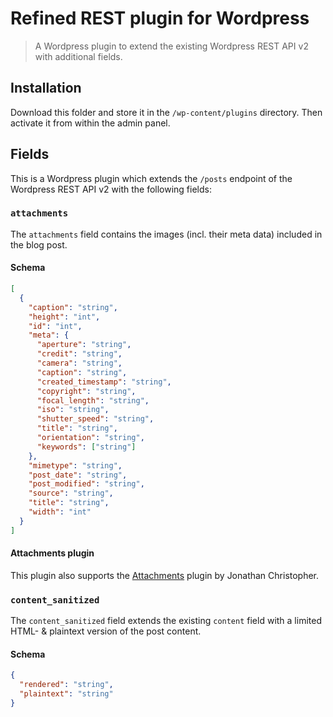 # Refined REST plugin for Wordpress

> A Wordpress plugin to extend the existing Wordpress REST API v2 with additional fields.

## Installation

Download this folder and store it in the `/wp-content/plugins` directory. Then activate it from within the admin panel.

## Fields

This is a Wordpress plugin which extends the `/posts` endpoint of the Wordpress REST API v2 with the following fields:

### `attachments`

The `attachments` field contains the images (incl. their meta data) included in the blog post.

#### Schema

```json
[
  {
    "caption": "string",
    "height": "int",
    "id": "int",
    "meta": {
      "aperture": "string",
      "credit": "string",
      "camera": "string",
      "caption": "string",
      "created_timestamp": "string",
      "copyright": "string",
      "focal_length": "string",
      "iso": "string",
      "shutter_speed": "string",
      "title": "string",
      "orientation": "string",
      "keywords": ["string"]
    },
    "mimetype": "string",
    "post_date": "string",
    "post_modified": "string",
    "source": "string",
    "title": "string",
    "width": "int"
  }
]
```

#### Attachments plugin

This plugin also supports the [Attachments](https://github.com/jchristopher/attachments) plugin by Jonathan Christopher.

### `content_sanitized`

The `content_sanitized` field extends the existing `content` field with a limited HTML- & plaintext version of the post content.

#### Schema

```json
{
  "rendered": "string",
  "plaintext": "string"
}
```
